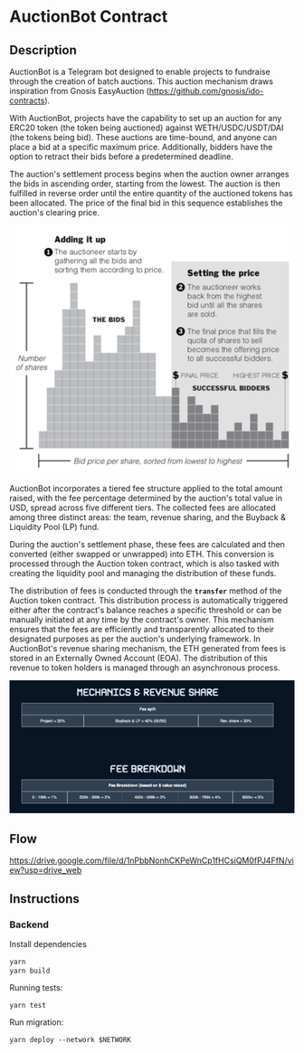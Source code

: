 # AuctionBot Contract

## Description

AuctionBot is a Telegram bot designed to enable projects to fundraise through the creation of batch auctions. This auction mechanism draws inspiration from Gnosis EasyAuction (https://github.com/gnosis/ido-contracts).

With AuctionBot, projects have the capability to set up an auction for any ERC20 token (the token being auctioned) against WETH/USDC/USDT/DAI (the tokens being bid). These auctions are time-bound, and anyone can place a bid at a specific maximum price. Additionally, bidders have the option to retract their bids before a predetermined deadline.

The auction's settlement process begins when the auction owner arranges the bids in ascending order, starting from the lowest. The auction is then fulfilled in reverse order until the entire quantity of the auctioned tokens has been allocated. The price of the final bid in this sequence establishes the auction's clearing price.

![Untitled](./assets/gnosis_auction.png)

AuctionBot incorporates a tiered fee structure applied to the total amount raised, with the fee percentage determined by the auction's total value in USD, spread across five different tiers. The collected fees are allocated among three distinct areas: the team, revenue sharing, and the Buyback & Liquidity Pool (LP) fund.

During the auction's settlement phase, these fees are calculated and then converted (either swapped or unwrapped) into ETH. This conversion is processed through the Auction token contract, which is also tasked with creating the liquidity pool and managing the distribution of these funds.

The distribution of fees is conducted through the **`transfer`** method of the Auction token contract. This distribution process is automatically triggered either after the contract's balance reaches a specific threshold or can be manually initiated at any time by the contract's owner. This mechanism ensures that the fees are efficiently and transparently allocated to their designated purposes as per the auction's underlying framework.
In AuctionBot's revenue sharing mechanism, the ETH generated from fees is stored in an Externally Owned Account (EOA). The distribution of this revenue to token holders is managed through an asynchronous process.

![Screenshot 2023-11-29 at 23.34.14.png](./assets/fee.png)

## Flow

https://drive.google.com/file/d/1nPbbNonhCKPeWnCp1fHCsiQM0fPJ4FfN/view?usp=drive_web

## Instructions

### Backend

Install dependencies

```
yarn
yarn build
```

Running tests:

```
yarn test
```

Run migration:

```
yarn deploy --network $NETWORK
```
